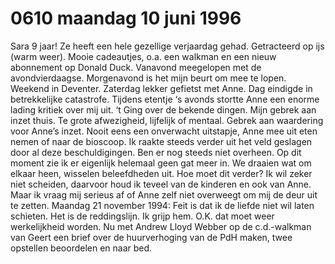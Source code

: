 # 0610 maandag 10 juni 1996
Sara 9 jaar! Ze heeft een hele gezellige verjaardag gehad. Getracteerd op ijs (warm weer). Mooie cadeautjes, o.a. een walkman en een nieuw abonnement op Donald Duck.  Vanavond meegelopen met de avondvierdaagse. Morgenavond is het mijn beurt om mee te lopen. 
Weekend in Deventer. Zaterdag lekker gefietst met Anne. Dag eindigde in betrekkelijke catastrofe. Tijdens etentje ‘s avonds stortte Anne een enorme lading kritiek over mij uit. ‘t Ging over de bekende dingen. Mijn gebrek aan inzet thuis. Te grote afwezigheid, lijfelijk of mentaal. Gebrek aan waardering voor Anne’s inzet. Nooit eens een onverwacht uitstapje, Anne mee uit eten nemen of naar de bioscoop. Ik raakte steeds verder uit het veld geslagen door al deze beschuldigingen. Ben er nog steeds niet overheen. Op dit  moment zie ik er eigenlijk helemaal geen gat meer in. We draaien wat om elkaar heen, wisselen beleefdheden uit. Hoe moet dit verder? Ik wil zeker niet scheiden, daarvoor houd ik teveel van de kinderen en ook van Anne. Maar ik vraag mij serieus af of Anne zelf niet overweegt om mij de deur uit te zetten. Maandag 21 november 1994: Feit is dat ik de liefde niet wil laten schieten. Het is de reddingslijn. Ik grijp hem. O.K. dat moet weer werkelijkheid worden. Nu met Andrew Lloyd Webber op de c.d.-walkman van Geert een brief over de huurverhoging van de PdH maken, twee opstellen beoordelen en naar bed.
